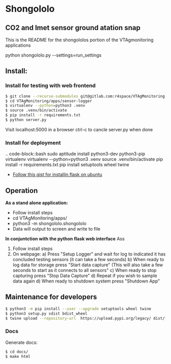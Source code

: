 # Shongololo
## CO2 and Imet sensor ground atation snap
This is the README for the shongololos portion of the VTAgmonitoring applications

python shongololo.py --settings=run_settings

## Install:
### Install for testing with web frontend
```bash
$ git clone --recurse-submodules git@gitlab.com:r4space/VTAgMonitoring.git
$ cd VTAgMonitoring/apps/sensor-logger
$ virtualenv --python=python3 .venv
$ source .venv/bin/activate
$ pip install -r requirements.txt
$ python server.py
```
Visit localhost:5000 in a browser
ctrl-c to cancle server.py when done

### Install for deployment
.. code-block::bash
sudo aptitude install python3-dev python3-pip virtualenv 
virtualenv --python=python3 .venv
source .venv/bin/activate
pip install -r requirements.txt
pip install setuptools wheel twine


- [Follow this gist for installin flask on ubuntu](https://gist.github.com/swyngaard/296392c427504ce6f7ea81abb87aaee8)

## Operation
**As a stand alone application:**
- Follow install steps
- cd VTAgMonitoring/apps/
- python3 -m shongololo.shongololo
- Data will output to screen and write to file

**In conjuntction with the python flask web interface**
Ass
1. Follow install steps
2. On webpage:
a) Press "Setup Logger" and wait for log to indicated it has concluded testing sensors (it can take a few seconds)
b) When ready to log data for storage press "Start data capture" (This will also take a few seconds to start as it connects to all sensors"
c) When ready to stop capturing press "Stop Data Capture"
d) Repeat if you wish to sample data again
d) When ready to shutdown system press "Shutdown App" 

## Maintenance for developers
``` bash
$ python3 -m pip install --user --upgrade setuptools wheel twine
$ python3 setup.py sdist bdist_wheel
$ twine upload --repository-url  https://upload.pypi.org/legacy/ dist/*
```


### Docs
Generate docs:
``` bash
$ cd docs/
$ make html
```
